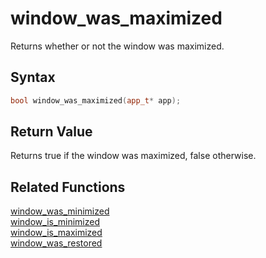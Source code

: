 
# window_was_maximized

Returns whether or not the window was maximized.

## Syntax

```cpp
bool window_was_maximized(app_t* app);
```

## Return Value

Returns true if the window was maximized, false otherwise.

## Related Functions

[window_was_minimized](https://github.com/RandyGaul/cute_framework/blob/master/doc/window/window_was_minimized.md)  
[window_is_minimized](https://github.com/RandyGaul/cute_framework/blob/master/doc/window/window_is_minimized.md)  
[window_is_maximized](https://github.com/RandyGaul/cute_framework/blob/master/doc/window/window_is_maximized.md)  
[window_was_restored](https://github.com/RandyGaul/cute_framework/blob/master/doc/window/window_was_restored.md)  
